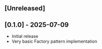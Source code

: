 ## [Unreleased]

## [0.1.0] - 2025-07-09

- Initial release
- Very basic Factory pattern implementation
